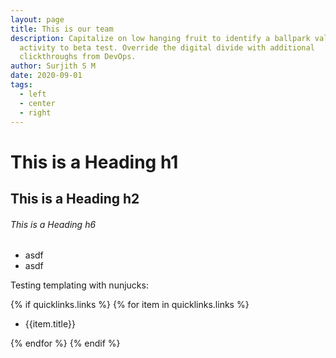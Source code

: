 ```yaml
---
layout: page
title: This is our team
description: Capitalize on low hanging fruit to identify a ballpark value added
  activity to beta test. Override the digital divide with additional
  clickthroughs from DevOps.
author: Surjith S M
date: 2020-09-01
tags:
  - left
  - center
  - right
---
```


# This is a Heading h1

## This is a Heading h2

###### This is a Heading h6

* asdf
* asdf

Testing templating with nunjucks:

{% if quicklinks.links %}
{% for item in quicklinks.links %}

+ {{item.title}}

{% endfor %}
{% endif %}


